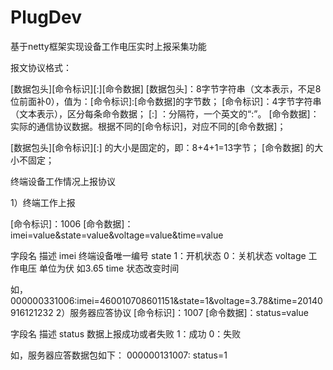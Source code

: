 # PlugDev

基于netty框架实现设备工作电压实时上报采集功能

报文协议格式：

[数据包头][命令标识][:][命令数据]
[数据包头]：8字节字符串（文本表示，不足8位前面补0），值为：[命令标识]:[命令数据]的字节数；
[命令标识]：4字节字符串（文本表示），区分每条命令数据；
[:]       ：分隔符，一个英文的“:”。
[命令数据]：实际的通信协议数据。根据不同的[命令标识]，对应不同的[命令数据]；

[数据包头][命令标识][:] 的大小是固定的，即：8+4+1=13字节；
[命令数据] 的大小不固定；


终端设备工作情况上报协议

1）终端工作上报

[命令标识]：1006
[命令数据]：imei=value&state=value&voltage=value&time=value

字段名	描述
imei	终端设备唯一编号
state	1：开机状态  0：关机状态
voltage	工作电压 单位为伏 如3.65
time	状态改变时间

如，
000000331006:imei=460010708601151&state=1&voltage=3.78&time=20140916121232
2）服务器应答协议
[命令标识]：1007
[命令数据]：status=value

字段名	描述
status	数据上报成功或者失败 1：成功   0：失败

如，服务器应答数据包如下：
000000131007: status=1
